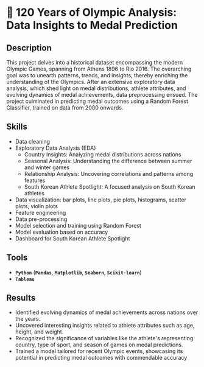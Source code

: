 # 🥇 120 Years of Olympic Analysis: Data Insights to Medal Prediction

## Description

This project delves into a historical dataset encompassing the modern Olympic Games, spanning from Athens 1896 to Rio 2016. The overarching goal was to unearth patterns, trends, and insights, thereby enriching the understanding of the Olympics. After an extensive exploratory data analysis, which shed light on medal distributions, athlete attributes, and evolving dynamics of medal achievements, data preprocessing ensued. The project culminated in predicting medal outcomes using a Random Forest Classifier, trained on data from 2000 onwards.

## Skills

- Data cleaning
- Exploratory Data Analysis (EDA)
    - Country Insights: Analyzing medal distributions across nations
    - Seasonal Analysis: Understanding the difference between summer and winter games
    - Relationship Analysis: Uncovering correlations and patterns among features
    - South Korean Athlete Spotlight: A focused analysis on South Korean athletes
- Data visualization: bar plots, line plots, pie plots, histograms, scatter plots, violin plots
- Feature engineering
- Data pre-processing
- Model selection and training using Random Forest
- Model evaluation based on accuracy
- Dashboard for South Korean Athlete Spotlight

## Tools

- **`Python`** (**`Pandas`**, **`Matplotlib`**, **`Seaborn`**, **`Scikit-learn`**)
- **`Tableau`**

## Results

- Identified evolving dynamics of medal achievements across nations over the years.
- Uncovered interesting insights related to athlete attributes such as age, height, and weight.
- Recognized the significance of variables like the athlete's representing country, type of sport, and season of games on medal predictions.
- Trained a model tailored for recent Olympic events, showcasing its potential in predicting medal outcomes with commendable accuracy
